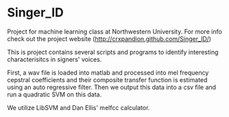 Singer_ID
=========

Project for machine learning class at Northwestern University.
For more info check out the project website (http://crxpandion.github.com/Singer_ID/)

This is project contains several scripts and programs to identify interesting 
characterisitcs in signers' voices. 

First, a wav file is loaded into matlab and processed into mel frequency 
cepstral coefficients and their composite transfer function is estimated using
an auto regressive filter. 
Then we output this data into a csv file and run a quadratic SVM on this data. 



We utilize LibSVM and Dan Ellis' melfcc calculator. 
